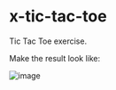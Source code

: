# x-tic-tac-toe

Tic Tac Toe exercise.

Make the result look like:

![image](https://user-images.githubusercontent.com/65971/30580345-7d1285a2-9d1c-11e7-962a-c93b6ffefd23.png) 

